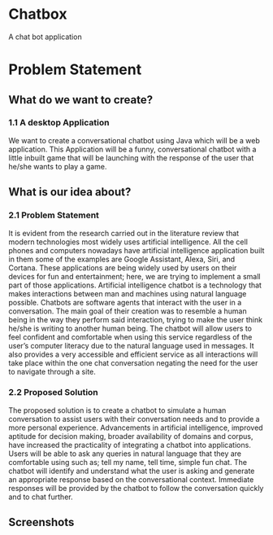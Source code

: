 # Chatbox
A chat bot application
# Problem Statement
## What do we want to create?
### 1.1 A desktop Application
We want to create a conversational chatbot using Java which will be a web application. This Application will be a funny, conversational chatbot with a little inbuilt game that will be launching with the response of the user that he/she wants to play a game.

## What is our idea about?
### 2.1 Problem Statement
It is evident from the research carried out in the literature review that modern technologies most widely uses artificial intelligence. All the cell phones and computers nowadays have artificial intelligence application built in them some of the examples are Google Assistant, Alexa, Siri, and Cortana.
These applications are being widely used by users on their devices for fun and entertainment; here, we are trying to implement a small part of those applications.
Artificial intelligence chatbot is a technology that makes interactions between man and machines using natural language possible.
Chatbots are software agents that interact with the user in a conversation. The main goal of their creation was to resemble a human being in the way they perform said interaction, trying to make the user think he/she is writing to another human being.
The chatbot will allow users to feel confident and comfortable when using this service regardless of the user’s computer literacy due to the natural language used in messages. It also provides a very accessible and efficient service as all interactions will take place within the one chat conversation negating the need for the user to navigate through a site.
             
### 2.2 Proposed Solution
The proposed solution is to create a chatbot to simulate a human conversation to assist users with their conversation needs and to provide a more personal experience. Advancements in artificial intelligence, improved aptitude for decision making, broader availability of domains and corpus, have increased the practicality of integrating a chatbot into applications.
Users will be able to ask any queries in natural language that they are comfortable using such as; tell my name, tell time, simple fun chat. The chatbot will identify and understand what the user is asking and generate an appropriate response based on the conversational context. Immediate responses will be provided by the chatbot to follow the conversation quickly and to chat further.

## Screenshots
